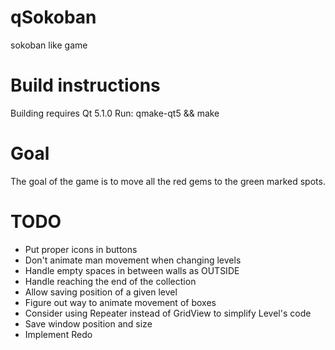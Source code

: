 qSokoban
========
sokoban like game

Build instructions
==================
Building requires Qt 5.1.0
Run:
qmake-qt5 && make

Goal
====
The goal of the game is to move all the red gems to the green marked spots.

TODO
====
 * Put proper icons in buttons
 * Don't animate man movement when changing levels
 * Handle empty spaces in between walls as OUTSIDE
 * Handle reaching the end of the collection
 * Allow saving position of a given level
 * Figure out way to animate movement of boxes
 * Consider using Repeater instead of GridView to simplify Level's code
 * Save window position and size
 * Implement Redo
